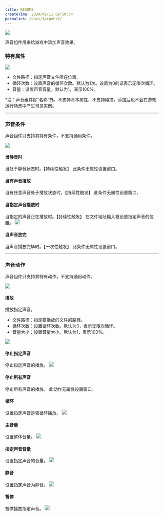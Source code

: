 ```yaml
---
title: README
createTime: 2024/09/11 09:50:34
permalink: /docs/1prpehr2/
---
```

![](564af1ef17212.png)

声音组件用来给游戏中添加声音效果。

### 特有属性
![](564af1eecf6a9.png)
- 文件路径：指定声音文件所在位置。
- 循环次数：设置声音的循环次数。默认为1次。设置为0的话表示无限次循环。
- 音量：设置声音音量。默认为1，表示100%。

*注：声音组件除“名称”外，不支持基本属性，不支持碰撞，添加后也不会在游戏运行场景中产生可见实例。

------------


### 声音条件
声音组件只支持其特有条件，不支持通用条件。

![](564af1eee846a.png)
#### 当静音时
当处于静音状态时。【持续性触发】
此条件无属性设置窗口。
#### 当有声音播放
当有任意声音处于播放状态时。【持续性触发】
此条件无属性设置窗口。
#### 当指定声音播放时
当指定的声音正在播放时。【持续性触发】
在文件地址输入框设置指定声音的位置。
![](564af1ef06d2f.png)
#### 当声音放完
当声音播放完毕时。【一次性触发】
此条件无属性设置窗口。

------------


### 声音动作
声音组件只支持其特有动作，不支持通用动作。

![](564af1ee25028.png)
#### 播放
播放指定声音。
- 文件路径：指定要播放的文件的路径。
- 循环次数：设置循环次数。默认为0，表示无限次循环。
- 音量大小：设置音量大小。默认为1，表示100%。

![](564af1ee4db9a.png)
#### 停止指定声音
停止指定声音的播放。
![](564af1ee7497d.png)
#### 停止所有声音
停止所有声音的播放。
此动作无属性设置窗口。
#### 循环
设置指定声音是否循环播放。
![](564af1ee84f3e.png)
#### 主音量
设置整体音量。
![](564af1eeb692a.png)
#### 指定声音音量
设置指定声音的音量。
![](564af1eea5afe.png)
#### 静音
设置指定声音为静音。
![](564af1ee66b4f.png)
#### 暂停
暂停播放指定声音。
![](564af1ee98d40.png)   



